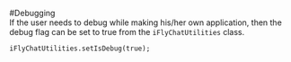 #Debugging  
If the user needs to debug while making his/her own application, then the debug flag can be set to true from the `iFlyChatUtilities` class.
```
iFlyChatUtilities.setIsDebug(true);
```
